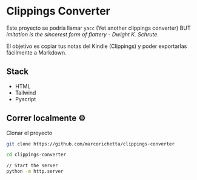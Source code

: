
# Clippings Converter

Este proyecto se podría llamar `yacc` (Yet another clippings converter) BUT _imitation is the sincerest form of flattery - Dwight K. Schrute_.

El objetivo es copiar tus notas del Kindle (Clippings) y poder exportarlas fácilmente a Markdown.
## Stack

- HTML
- Tailwind
- Pyscript

## Correr localmente ⚙️

Clonar el proyecto

```bash
git clone https://github.com/marcorichetta/clippings-converter

cd clippings-converter

// Start the server
python -m http.server
```